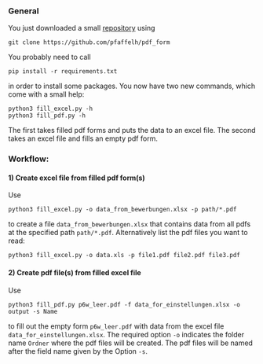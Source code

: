 ### General

You just downloaded a small [repository](https://github.com/pfaffelh/pdf_form)  using
```
git clone https://github.com/pfaffelh/pdf_form
```
You probably need to call
```
pip install -r requirements.txt
```
in order to install some packages. You now have two new commands, which come with a small help:
```
python3 fill_excel.py -h
python3 fill_pdf.py -h
```
The first takes filled pdf forms and puts the data to an excel file. 
The second takes an excel file and fills an empty pdf form.

### Workflow:

#### 1) Create excel file from filled pdf form(s)

Use
```
python3 fill_excel.py -o data_from_bewerbungen.xlsx -p path/*.pdf
```
to create a file `data_from_bewerbungen.xlsx` that contains data from all pdfs at the specified path `path/*.pdf`.
Alternatively list the pdf files you want to read:
```
python3 fill_excel.py -o data.xls -p file1.pdf file2.pdf file3.pdf
```

#### 2) Create pdf file(s) from filled excel file

Use
```
python3 fill_pdf.py p6w_leer.pdf -f data_for_einstellungen.xlsx -o output -s Name
```
to fill out the empty form `p6w_leer.pdf` with data from the excel file `data_for_einstellungen.xlsx`. The required option `-o` indicates the folder name `Ordner` where the pdf files will be created. The pdf files will be named after the field name given by the Option `-s`.